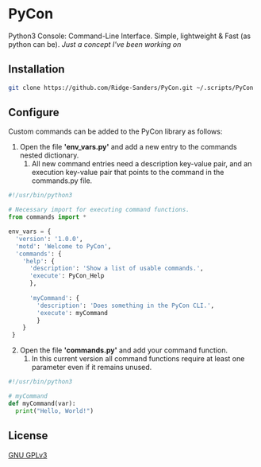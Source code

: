 # PyCon
Python3 Console: Command-Line Interface. Simple, lightweight & Fast (as python can be).
_Just a concept I've been working on_

## Installation

```bash
git clone https://github.com/Ridge-Sanders/PyCon.git ~/.scripts/PyCon
```

## Configure
Custom commands can be added to the PyCon library as follows:

1. Open the file **'env_vars.py'** and add a new entry to the commands nested dictionary.
    1. All new command entries need a description key-value pair, and an execution key-value pair that points to the command in the commands.py file.
  
```python
#!/usr/bin/python3

# Necessary import for executing command functions.
from commands import *

env_vars = {
  'version': '1.0.0',
  'motd': 'Welcome to PyCon',
  'commands': {
    'help': {
      'description': 'Show a list of usable commands.',
      'execute': PyCon_Help
      },
      
      'myCommand': {
        'description': 'Does something in the PyCon CLI.',
        'execute': myCommand
        }
    }
 }
```

2. Open the file **'commands.py'** and add your command function.
    1. In this current version all command functions require at least one parameter even if it remains unused.
 
```python
#!/usr/bin/python3

# myCommand
def myCommand(var):
  print("Hello, World!")
```
## License
[GNU GPLv3](https://www.gnu.org/licenses/gpl-3.0.en.html)
